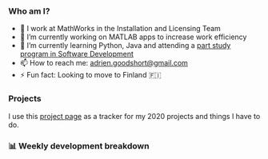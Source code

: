 ### Who am I?

<!--
**goodshort/goodshort** is a ✨ _special_ ✨ repository because its `README.md` (this file) appears on your GitHub profile.
-->

- 💼 I work at MathWorks in the Installation and Licensing Team
- 🔭 I’m currently working on MATLAB apps to increase work efficiency
- 🌱 I’m currently learning Python, Java and attending a [part study program in Software Development](https://www.goodshort.me/who-am-i/studies#higher-diploma-in-software-development)
- 📫 How to reach me: adrien.goodshort@gmail.com
- ⚡ Fun fact: Looking to move to Finland 🇫🇮 

### Projects

I use this [project page](https://github.com/users/goodshort/projects/1) as a tracker for my 2020 projects and things I have to do.

### 📊 Weekly development breakdown

<!--START_SECTION:waka-->
<!--END_SECTION:waka-->
